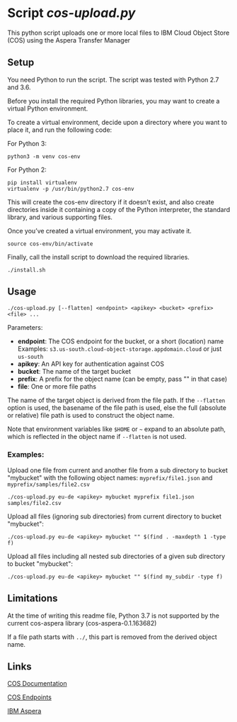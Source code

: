 # Script *cos-upload.py*

This python script uploads one or more local files to IBM Cloud Object Store (COS) using the Aspera Transfer Manager

## Setup

You need Python to run the script. The script was tested with Python 2.7 and 3.6.

Before you install the required Python libraries, you may want to create a virtual Python environment.

To create a virtual environment, decide upon a directory where you want to place it, and run the following code:

For Python 3:
```
python3 -m venv cos-env
```

For Python 2:
```
pip install virtualenv
virtualenv -p /usr/bin/python2.7 cos-env
````

This will create the cos-env directory if it doesn’t exist, and also create directories inside it containing a copy of the Python interpreter, the standard library, and various supporting files.

Once you’ve created a virtual environment, you may activate it.

```
source cos-env/bin/activate
````

Finally, call the install script to download the required libraries.

```
./install.sh
```

## Usage

```
./cos-upload.py [--flatten] <endpoint> <apikey> <bucket> <prefix> <file> ...
```

Parameters:
-    **endpoint**: The COS endpoint for the bucket, or a short (location) name<br>
Examples: `s3.us-south.cloud-object-storage.appdomain.cloud` or just `us-south`
-    **apikey**:   An API key for authentication against COS
-    **bucket**:   The name of the target bucket
-    **prefix**:   A prefix for the object name (can be empty, pass "" in that case)
-    **file**:     One or more file paths

The name of the target object is derived from the file path. If the `--flatten`
option is used, the basename of the file path is used, else the full (absolute or relative)
file path is used to construct the object name.

Note that environment variables like `$HOME` or `~` expand to an absolute path, which is reflected in the object name
if `--flatten` is not used.

### Examples:

Upload one file from current and another file from a sub directory to bucket "mybucket" with the following object names: `myprefix/file1.json` and `myprefix/samples/file2.csv`

`./cos-upload.py eu-de <apikey> mybucket myprefix file1.json samples/file2.csv`

Upload all files (ignoring sub directories) from current directory to bucket "mybucket":

`./cos-upload.py eu-de <apikey> mybucket "" $(find . -maxdepth 1 -type f)`

Upload all files including all nested sub directories of a given sub directory to bucket "mybucket":

`./cos-upload.py eu-de <apikey> mybucket "" $(find my_subdir -type f)`


## Limitations

At the time of writing this readme file, Python 3.7 is not supported by the current cos-aspera library (cos-aspera-0.1.163682)

If a file path starts with `../`, this part is removed from the derived object name.

## Links

[COS Documentation](https://cloud.ibm.com/docs/services/cloud-object-storage)

[COS Endpoints](https://cloud.ibm.com/docs/services/cloud-object-storage/libraries?topic=cloud-object-storage-endpoints)

[IBM Aspera](https://asperasoft.com)
